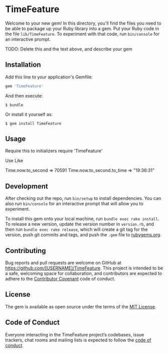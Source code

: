 # TimeFeature

Welcome to your new gem! In this directory, you'll find the files you need to be able to package up your Ruby library into a gem. Put your Ruby code in the file `lib/TimeFeature`. To experiment with that code, run `bin/console` for an interactive prompt.

TODO: Delete this and the text above, and describe your gem

## Installation

Add this line to your application's Gemfile:

```ruby
gem 'TimeFeature'
```

And then execute:

    $ bundle

Or install it yourself as:

    $ gem install TimeFeature

## Usage
Require this to initializers
require 'TimeFeature'

Use Like

Time.now.to_second
 => 70591
Time.now.to_second.to_time
 => "19:36:31" 

## Development

After checking out the repo, run `bin/setup` to install dependencies. You can also run `bin/console` for an interactive prompt that will allow you to experiment.

To install this gem onto your local machine, run `bundle exec rake install`. To release a new version, update the version number in `version.rb`, and then run `bundle exec rake release`, which will create a git tag for the version, push git commits and tags, and push the `.gem` file to [rubygems.org](https://rubygems.org).

## Contributing

Bug reports and pull requests are welcome on GitHub at https://github.com/[USERNAME]/TimeFeature. This project is intended to be a safe, welcoming space for collaboration, and contributors are expected to adhere to the [Contributor Covenant](http://contributor-covenant.org) code of conduct.

## License

The gem is available as open source under the terms of the [MIT License](https://opensource.org/licenses/MIT).

## Code of Conduct

Everyone interacting in the TimeFeature project’s codebases, issue trackers, chat rooms and mailing lists is expected to follow the [code of conduct](https://github.com/[USERNAME]/TimeFeature/blob/master/CODE_OF_CONDUCT.md).
